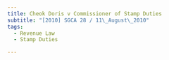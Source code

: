 ```yaml
---
title: Cheok Doris v Commissioner of Stamp Duties 
subtitle: "[2010] SGCA 28 / 11\_August\_2010"
tags:
  - Revenue Law
  - Stamp Duties

---
```


